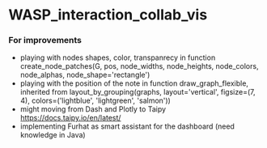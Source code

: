 # WASP_interaction_collab_vis

### For improvements
- playing with nodes shapes, color, transpanrecy in function create_node_patches(G, pos, node_widths, node_heights, node_colors, node_alphas, node_shape='rectangle')
- playing with the position of the note in function draw_graph_flexible, inherited from layout_by_grouping(graphs, layout='vertical', figsize=(7, 4), colors=('lightblue', 'lightgreen', 'salmon'))
- might moving from Dash and Plotly to Taipy https://docs.taipy.io/en/latest/
- implementing Furhat as smart assistant for the dashboard (need knowledge in Java)
